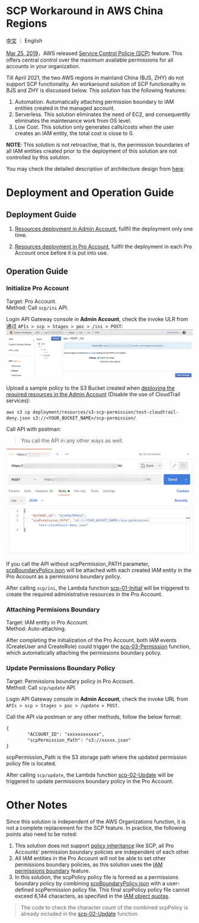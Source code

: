 # SCP Workaround in AWS China Regions

[中文](README.md) ｜ English

[Mar 25, 2019](https://aws.amazon.com/about-aws/whats-new/2019/03/service-control-policies-enable-fine-grained-permission-controls/?nc1=h_ls)，AWS released [Service Control Policie (SCP)](https://docs.aws.amazon.com/zh_cn/organizations/latest/userguide/orgs_manage_policies_scps.html) feature. This offers central control over the maximum available permissions for all accounts in your organization. 

Till April 2021, the two AWS regions in mainland China (BJS, ZHY) do not support SCP functionality. An workaround solution of SCP functionality in BJS and ZHY is discussed below. This solution has the following features:

1. Automation. Automatically attaching permission boundary to IAM entities created in the managed account. 
2. Serverless. This solution eliminates the need of EC2, and consequentlly eliminates the maintenance work from OS level.  
3. Low Cost. This solution only generates calls/costs when the user creates an IAM entity, the total cost is close to 0.

**NOTE**: This solution is not retroactive, that is, the permission boundaries of all IAM entities created prior to the deployment of this solution are not controlled by this solution.

You may check the detailed description of architecture design from [here](/architecture/Architecture-ENG.md).

# Deployment and Operation Guide
## Deployment Guide

1. [Resources deployment in Admin Account](deployment/AdminAccount-ENG.md), fullfil the deployment only one time. 

2. [Resources deployment in Pro Account](deployment/ProAccount-ENG.md), fullfil the deployment in each Pro Account once before it is put into use.

## Operation Guide

### Initialize Pro Account

Target: Pro Account.  
Method: Call ```scp/ini``` API.

Login API Gateway console in **Admin Account**, check the invoke ULR from 通过 ```APIs > scp > Stages > poc > /ini > POST```:  
![InvokeURL](deployment/png/Admin-07-InvokeURL.png "InvokeURL")

Upload a sample policy to the S3 Bucket created when [deploying the required resources in the Admin Account](deployment/AdminAccount-CHN.md) (Disable the use of CloudTrail services):

```
aws s3 cp deployment/resources/s3-scp-permission/test-cloudtrail-deny.json s3://<YOUR_BUCKET_NAME>/scp-permission/
```

Call API with postman:
>You call the API in any other ways as well.

![Call-scp/ini](png/04-CallScpIni.png "Call-scp/ini")

If you call the API without scpPermission_PATH parameter, [scpBoundaryPolicy.json](deployment/resources/s3-scp-boundary/scpBoundaryPolicy.json) will be attached with each created IAM entity in the Pro Account as a permissions boundary policy.

After calling ```scp/ini```, the Lambda function [scp-01-Initial](deployment/code/scp-01-Initial.py) will be triggered to create the required administrative resources in the Pro Account. 

### Attaching Permisions Boundary

Target: IAM entity in Pro Account.  
Method: Auto-attaching.

After completing the initialization of the Pro Account, both IAM events (CreateUser and CreateRole) could trigger the [scp-03-Permission](deployment/code/scp-03-Permission.py) function, which automatically attaching the permissions boundary policy. 

### Update Permissions Boundary Policy

Target: Permissions boundary policy in Pro Account.  
Method: Call ```scp/update``` API.

Login API Gateway console in **Admin Account**, check the invoke URL from ```APIs > scp > Stages > poc > /update > POST```.

Call the API via postman or any other methods, follow the below format:  

```
{
        "ACCOUNT_ID": "xxxxxxxxxxxx",
        "scpPermission_Path": "s3://xxxxx.json"
}
```

scpPermission_Path is the S3 storage path where the updated permission policy file is located. 

After calling ```scp/update```, the Lambda function [scp-02-Update](deployment/code/scp-02-Update.py) will be triggered to update permissions boundary policy in the Pro Account.  

# Other Notes
Since this solution is independent of the AWS Organizations function, it is not a complete replacement for the SCP feature. In practice, the following points also need to be noted:  

1. This solution does not support [policy inheritance](https://docs.aws.amazon.com/organizations/latest/userguide/orgs_manage_policies_inheritance.html) like SCP, all Pro Accounts' permission boundary policies are independent of each other.
2. All IAM entities in the Pro Account will not be able to set other permissions boundary policies, as this solution uses the [IAM permissions boundary](https://docs.aws.amazon.com/IAM/latest/UserGuide/access_policies_boundaries.html) feature.
3. In this solution, the scpPolicy policy file is formed as a permissions boundary policy by combining [scpBoundaryPolicy.json](resources/s3-scp-boundary/scpBoundaryPolicy.json) with a user-defined scpPermission policy file. This final scpPolicy policy file cannot exceed 6,144 characters, as specified in the [IAM object quotas](https://docs.aws.amazon.com/IAM/latest/UserGuide/reference_iam-quotas.html#reference_iam-quotas-entities).

>The code to check the character count of the combined scpPolicy is already included in the [scp-02-Update](deployment/code/scp-02-Update.py) function.